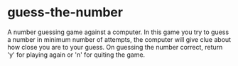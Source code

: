 # guess-the-number
A number guessing game against a computer.
In this game you try to guess a number in minimum number of attempts, the computer will give clue about how close you are to your guess.
On guessing the number correct, return 'y' for playing again or 'n' for quiting the game.
